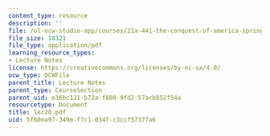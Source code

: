 ```yaml
---
content_type: resource
description: ''
file: /ol-ocw-studio-app/courses/21a-441-the-conquest-of-america-spring-2004/5f60ea97349ef7c1034fc3ccf57377a6_lec20.pdf
file_size: 18321
file_type: application/pdf
learning_resource_types:
- Lecture Notes
license: https://creativecommons.org/licenses/by-nc-sa/4.0/
ocw_type: OCWFile
parent_title: Lecture Notes
parent_type: CourseSection
parent_uid: e36bc121-b72a-f808-9fd2-57acb852f54a
resourcetype: Document
title: lec20.pdf
uid: 5f60ea97-349e-f7c1-034f-c3ccf57377a6
---
```

